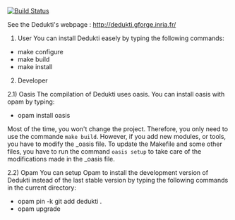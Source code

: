 [![Build Status](https://travis-ci.org/Deducteam/Dedukti.svg?branch=develop)](https://travis-ci.org/Deducteam/Dedukti.svg?branch=develop)

See the Dedukti's webpage : http://dedukti.gforge.inria.fr/

1) User
You can install Dedukti easely by typing the following commands:
- make configure
- make build
- make install

2) Developer

2.1) Oasis
The compilation of Dedukti uses oasis. You can install oasis with opam by typing:
- opam install oasis

Most of the time, you won't change the project. Therefore, you only need to use the commande `make build`.
However, if you add new modules, or tools, you have to modify the _oasis file.
To update the Makefile and some other files, you have to run the command `oasis setup` to take care of the
modifications made in the _oasis file.

2.2) Opam
You can setup Opam to install the development version of Dedukti
instead of the last stable version by typing the following commands in
the current directory:
- opam pin -k git add dedukti .
- opam upgrade
